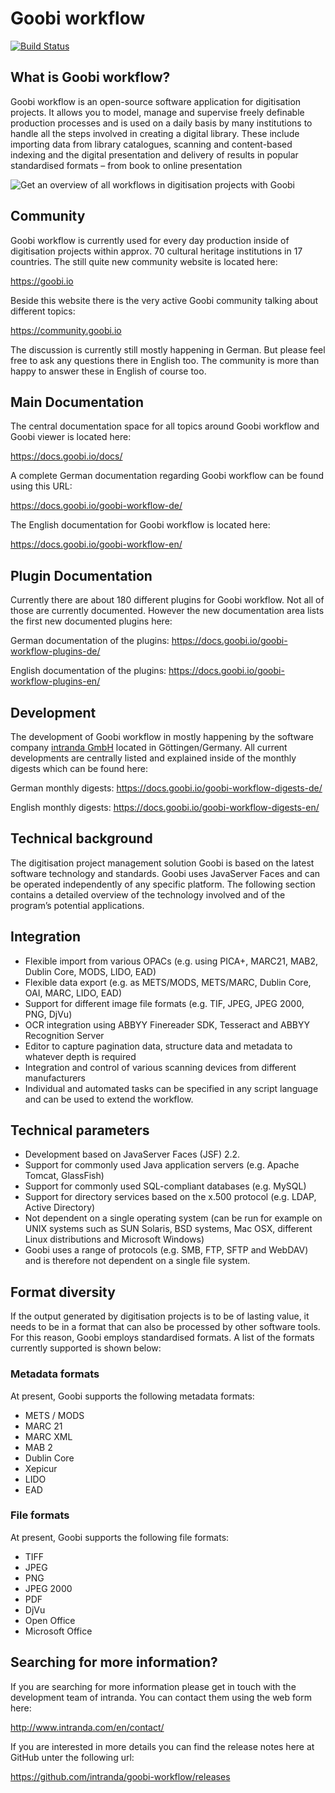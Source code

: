 # Goobi workflow

[![Build Status](https://travis-ci.org/intranda/goobi.svg?branch=master)](https://travis-ci.org/intranda/goobi)

## What is Goobi workflow?

Goobi workflow is an open-source software application for digitisation projects. It allows you to model, manage and supervise freely definable production processes and is used on a daily basis by many institutions to handle all the steps involved in creating a digital library. These include importing data from library catalogues, scanning and content-based indexing and the digital presentation and delivery of results in popular standardised formats – from book to online presentation

![Get an overview of all workflows in digitisation projects with Goobi](https://www.intranda.com/wp-content/uploads/2015/05/goobi_history_21_processes_en.png)

## Community

Goobi workflow is currently used for every day production inside of digitisation projects within approx. 70 cultural heritage institutions in 17 countries. The still quite new community website is located here:

https://goobi.io

Beside this website there is the very active Goobi community talking about different topics:

https://community.goobi.io

The discussion is currently still mostly happening in German. But please feel free to ask any questions there in English too. The community is more than happy to answer these in English of course too.

## Main Documentation

The central documentation space for all topics around Goobi workflow and Goobi viewer is located here:

https://docs.goobi.io/docs/

A complete German documentation regarding Goobi workflow can be found using this URL:

https://docs.goobi.io/goobi-workflow-de/

The English documentation for Goobi workflow is located here:

https://docs.goobi.io/goobi-workflow-en/

## Plugin Documentation

Currently there are about 180 different plugins for Goobi workflow. Not all of those are currently documented. However the new documentation area lists the first new documented plugins here:

German documentation of the plugins:
https://docs.goobi.io/goobi-workflow-plugins-de/

English documentation of the plugins:
https://docs.goobi.io/goobi-workflow-plugins-en/

## Development

The development of Goobi workflow in mostly happening by the software company [intranda GmbH](https://intranda.com) located in Göttingen/Germany. All current developments are centrally listed and explained inside of the monthly digests which can be found here:

German monthly digests:
https://docs.goobi.io/goobi-workflow-digests-de/

English monthly digests:
https://docs.goobi.io/goobi-workflow-digests-en/

## Technical background

The digitisation project management solution Goobi is based on the latest software technology and standards. Goobi uses JavaServer Faces and can be operated independently of any specific platform. The following section contains a detailed overview of the technology involved and of the program’s potential applications.

## Integration

- Flexible import from various OPACs (e.g. using PICA+, MARC21, MAB2, Dublin Core, MODS, LIDO, EAD)
- Flexible data export (e.g. as METS/MODS, METS/MARC, Dublin Core, OAI, MARC, LIDO, EAD)
- Support for different image file formats (e.g. TIF, JPEG, JPEG 2000, PNG, DjVu)
- OCR integration using ABBYY Finereader SDK, Tesseract and ABBYY Recognition Server
- Editor to capture pagination data, structure data and metadata to whatever depth is required
- Integration and control of various scanning devices from different manufacturers
- Individual and automated tasks can be specified in any script language and can be used to extend the workflow.

## Technical parameters

- Development based on JavaServer Faces (JSF) 2.2.
- Support for commonly used Java application servers (e.g. Apache Tomcat, GlassFish)
- Support for commonly used SQL-compliant databases (e.g. MySQL)
- Support for directory services based on the x.500 protocol (e.g. LDAP, Active Directory)
- Not dependent on a single operating system (can be run for example on UNIX systems such as SUN Solaris, BSD systems, Mac OSX, different Linux distributions and Microsoft Windows)
- Goobi uses a range of protocols (e.g. SMB, FTP, SFTP and WebDAV) and is therefore not dependent on a single file system.

## Format diversity

If the output generated by digitisation projects is to be of lasting value, it needs to be in a format that can also be processed by other software tools. For this reason, Goobi employs standardised formats. A list of the formats currently supported is shown below:

### Metadata formats
At present, Goobi supports the following metadata formats:

- METS / MODS
- MARC 21
- MARC XML
- MAB 2
- Dublin Core
- Xepicur
- LIDO
- EAD

### File formats

At present, Goobi supports the following file formats:

- TIFF
- JPEG
- PNG
- JPEG 2000
- PDF
- DjVu
- Open Office
- Microsoft Office

## Searching for more information?

If you are searching for more information please get in touch with the development team of intranda. You can contact them using the web form here:

http://www.intranda.com/en/contact/

If you are interested in more details you can find the release notes here at GitHub unter the following url:

https://github.com/intranda/goobi-workflow/releases
